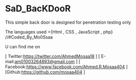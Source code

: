 # SaD_BacKDooR
This simple back door is designed for penetration testing only

The languages used ={Html , CSS , JavaScript , php}
//#Coded_By_Mo0Ssaa

U can find me on

 [ Twitter:https://twitter.com/AhmedMosaa18 ]
 [ E-mail:am01003264893@gmail.com ]
 [ Facebook:https://www.facebook.com/Ahmed.R.Mosaa404 ]
 [Github:https://github.com/mosaa404 ]
